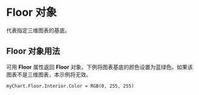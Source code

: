 
# Floor 对象

代表指定三维图表的基底。


## Floor 对象用法

可用  **Floor** 属性返回 **Floor** 对象。下例将图表基底的颜色设置为蓝绿色。如果该图表不是三维图表，本示例将无效。


```
myChart.Floor.Interior.Color = RGB(0, 255, 255)
```

